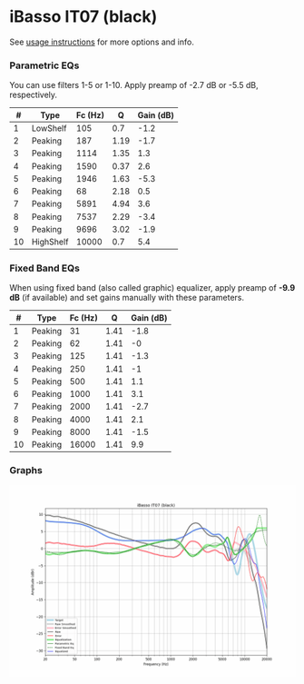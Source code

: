# iBasso IT07 (black)
See [usage instructions](https://github.com/jaakkopasanen/AutoEq#usage) for more options and info.

### Parametric EQs
You can use filters 1-5 or 1-10. Apply preamp of -2.7 dB or -5.5 dB, respectively.

|   # | Type      |   Fc (Hz) |    Q |   Gain (dB) |
|-----|-----------|-----------|------|-------------|
|   1 | LowShelf  |       105 | 0.7  |        -1.2 |
|   2 | Peaking   |       187 | 1.19 |        -1.7 |
|   3 | Peaking   |      1114 | 1.35 |         1.3 |
|   4 | Peaking   |      1590 | 0.37 |         2.6 |
|   5 | Peaking   |      1946 | 1.63 |        -5.3 |
|   6 | Peaking   |        68 | 2.18 |         0.5 |
|   7 | Peaking   |      5891 | 4.94 |         3.6 |
|   8 | Peaking   |      7537 | 2.29 |        -3.4 |
|   9 | Peaking   |      9696 | 3.02 |        -1.9 |
|  10 | HighShelf |     10000 | 0.7  |         5.4 |

### Fixed Band EQs
When using fixed band (also called graphic) equalizer, apply preamp of **-9.9 dB** (if available) and set gains manually with these parameters.

|   # | Type    |   Fc (Hz) |    Q |   Gain (dB) |
|-----|---------|-----------|------|-------------|
|   1 | Peaking |        31 | 1.41 |        -1.8 |
|   2 | Peaking |        62 | 1.41 |        -0   |
|   3 | Peaking |       125 | 1.41 |        -1.3 |
|   4 | Peaking |       250 | 1.41 |        -1   |
|   5 | Peaking |       500 | 1.41 |         1.1 |
|   6 | Peaking |      1000 | 1.41 |         3.1 |
|   7 | Peaking |      2000 | 1.41 |        -2.7 |
|   8 | Peaking |      4000 | 1.41 |         2.1 |
|   9 | Peaking |      8000 | 1.41 |        -1.5 |
|  10 | Peaking |     16000 | 1.41 |         9.9 |

### Graphs
![](./iBasso%20IT07%20(black).png)
